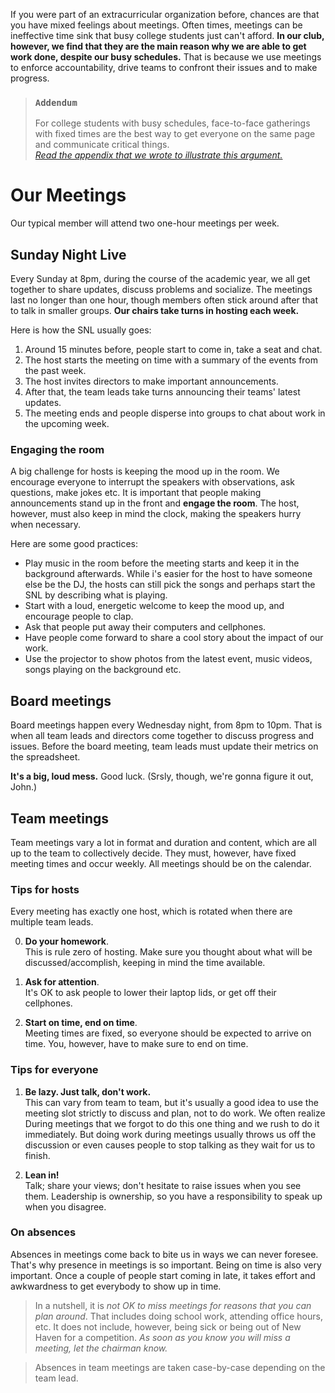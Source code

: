 If you were part of an extracurricular organization before, chances are that you have mixed feelings about meetings. Often times, meetings can be ineffective time sink that busy college students just can't afford. __In our club, however, we find that they are the main reason why we are able to get work done, despite our busy schedules.__ That is because we use meetings to enforce accountability, drive teams to confront their issues and to make progress.

> ### `Addendum`  
> For college students with busy schedules, face-to-face gatherings with fixed times are the best way to get everyone on the same page and communicate critical things.  
> [_Read the appendix that we wrote to illustrate this argument._](https://medium.com/@felipap/why-meetings-matter-c8d1467da3e1)

# Our Meetings

Our typical member will attend two one-hour meetings per week.

## Sunday Night Live

Every Sunday at 8pm, during the course of the academic year, we all get together to share updates, discuss problems and socialize. The meetings last no longer than one hour, though members often stick around after that to talk in smaller groups. __Our chairs take turns in hosting each week.__

Here is how the SNL usually goes:

1. Around 15 minutes before, people start to come in, take a seat and chat.
2. The host starts the meeting on time with a summary of the events from the past week.
3. The host invites directors to make important announcements.
4. After that, the team leads take turns announcing their teams' latest updates.
5. The meeting ends and people disperse into groups to chat about work in the upcoming week.

### Engaging the room

A big challenge for hosts is keeping the mood up in the room. We encourage everyone to interrupt the speakers with observations, ask questions, make jokes etc. It is important that people making announcements stand up in the front and __engage the room__. The host, however, must also keep in mind the clock, making the speakers hurry when necessary.

Here are some good practices:

- Play music in the room before the meeting starts and keep it in the background afterwards. While i's easier for the host to have someone else be the DJ, the hosts can still pick the songs and perhaps start the SNL by describing what is playing.
- Start with a loud, energetic welcome to keep the mood up, and encourage people to clap.
- Ask that people put away their computers and cellphones.
- Have people come forward to share a cool story about the impact of our work.
- Use the projector to show photos from the latest event, music videos, songs playing on the background etc.

## Board meetings

Board meetings happen every Wednesday night, from 8pm to 10pm. That is when all team leads and directors come together to discuss progress and issues. Before the board meeting, team leads must update their metrics on the spreadsheet.

__It's a big, loud mess.__ Good luck. (Srsly, though, we're gonna figure it out, John.)

## Team meetings

Team meetings vary a lot in format and duration and content, which are all up to the team to collectively decide. They must, however, have fixed meeting times and occur weekly. All meetings should be on the calendar.

### Tips for hosts

Every meeting has exactly one host, which is rotated when there are multiple team leads.

0. __Do your homework__.  
This is rule zero of hosting. Make sure you thought about what will be discussed/accomplish, keeping in mind the time available.

1. __Ask for attention__.  
It's OK to ask people to lower their laptop lids, or get off their cellphones.

1. __Start on time, end on time__.  
Meeting times are fixed, so everyone should be expected to arrive on time. You, however, have to make sure to end on time.

### Tips for everyone

1. __Be lazy. Just talk, don't work.__  
This can vary from team to team, but it's usually a good idea to use the meeting slot strictly to discuss and plan, not to do work. We often realize During meetings that we forgot to do this one thing and we rush to do it immediately. But doing work during meetings usually throws us off the discussion or even causes people to stop talking as they wait for us to finish.

1. __Lean in!__  
Talk; share your views; don't hesitate to raise issues when you see them. Leadership is ownership, so you have a responsibility to speak up when you disagree.

### On absences

Absences in meetings come back to bite us in ways we can never foresee. That's why presence in meetings is so important. Being on time is also very important. Once a couple of people start coming in late, it takes effort and awkwardness to get everybody to show up in time.

> In a nutshell, it is _not OK to miss meetings for reasons that you can plan around_. That includes doing school work, attending office hours, etc. It does not include, however, being sick or being out of New Haven for a competition. _As soon as you know you will miss a meeting, let the chairman know._

> Absences in team meetings are taken case-by-case depending on the team lead.
